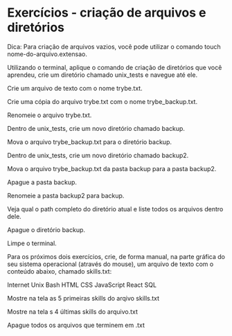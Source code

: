 # Exercícios - criação de arquivos e diretórios

Dica: Para criação de arquivos vazios, você pode utilizar o comando touch nome-do-arquivo.extensao.


Utilizando o terminal, aplique o comando de criação de diretórios que você aprendeu, crie um diretório chamado unix_tests e navegue até ele.

Crie um arquivo de texto com o nome trybe.txt.

Crie uma cópia do arquivo trybe.txt com o nome trybe_backup.txt.

Renomeie o arquivo trybe.txt.

Dentro de unix_tests, crie um novo diretório chamado backup.

Mova o arquivo trybe_backup.txt para o diretório backup.

Dentro de unix_tests, crie um novo diretório chamado backup2.

Mova o arquivo trybe_backup.txt da pasta backup para a pasta backup2.

Apague a pasta backup.

Renomeie a pasta backup2 para backup.

Veja qual o path completo do diretório atual e liste todos os arquivos dentro dele.

Apague o diretório backup.

Limpe o terminal.

Para os próximos dois exercícios, crie, de forma manual, na parte gráfica do seu sistema operacional (através do mouse), um arquivo de texto com o conteúdo abaixo, chamado skills.txt:

Internet
Unix
Bash
HTML
CSS
JavaScript
React
SQL

Mostre na tela as 5 primeiras skills do arqivo skills.txt

Mostre na tela s 4 últimas skills do arquivo.txt

Apague todos os arquivos que terminem em .txt
